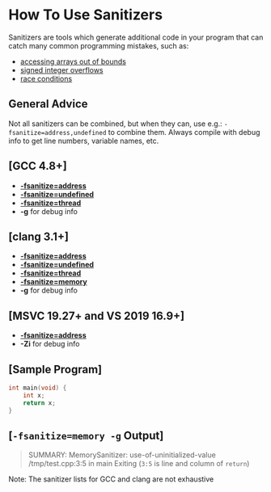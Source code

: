 # How To Use Sanitizers

Sanitizers are tools which generate additional code in your program that can catch many common programming mistakes,
such as:
- [accessing arrays out of bounds](https://cwe.mitre.org/data/definitions/125.html)
- [signed integer overflows](https://cwe.mitre.org/data/definitions/190.html)
- [race conditions](https://cwe.mitre.org/data/definitions/362.html)

## General Advice

Not all sanitizers can be combined, but when they can, use e.g.:
`-fsanitize=address,undefined` to combine them.
Always compile with debug info to get line numbers, variable names, etc.

## [GCC 4.8+]
- **[-fsanitize=address](https://gcc.gnu.org/onlinedocs/gcc/Instrumentation-Options.html#:~:text=-fsanitize%3Daddress)**
- **[-fsanitize=undefined](https://gcc.gnu.org/onlinedocs/gcc/Instrumentation-Options.html#:~:text=-fsanitize%3Dundefined)**
- **[-fsanitize=thread](https://gcc.gnu.org/onlinedocs/gcc/Instrumentation-Options.html#:~:text=ThreadSanitizer)**
- **-g** for debug info

## [clang 3.1+]
- **[-fsanitize=address](https://clang.llvm.org/docs/AddressSanitizer.html)**
- **[-fsanitize=undefined](https://clang.llvm.org/docs/UndefinedBehaviorSanitizer.html)**
- **[-fsanitize=thread](https://clang.llvm.org/docs/ThreadSanitizer.html)**
- **[-fsanitize=memory](https://clang.llvm.org/docs/MemorySanitizer.html)**
- **-g** for debug info

## [MSVC 19.27+ and VS 2019 16.9+]
- **[-fsanitize=address](https://docs.microsoft.com/en-us/cpp/sanitizers/asan?view=msvc-160)**
- **-Zi** for debug info

## [Sample Program]
```cpp
int main(void) {
    int x;
    return x;
}
```

## [`-fsanitize=memory -g` Output]
> SUMMARY: MemorySanitizer: use-of-uninitialized-value /tmp/test.cpp:3:5 in main
> Exiting
(`3:5` is line and column of `return`)

<!-- footer -->
Note: The sanitizer lists for GCC and clang are not exhaustive
